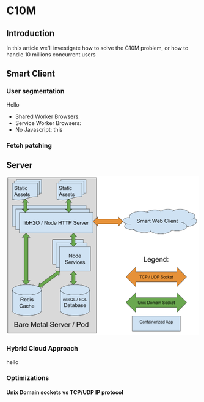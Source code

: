 # C10M
## Introduction
In this article we'll investigate how to solve the C10M problem, or how to handle 10 millions concurrent users
## Smart Client
### User segmentation
Hello

 - Shared Worker Browsers: 
 - Service Worker Browsers:
 - No Javascript:
 this

### Fetch patching
## Server
![Server Layout](https://raw.githubusercontent.com/alberto-esposito/C10M/master/assets/server.svg)
### Hybrid Cloud Approach
hello
### Optimizations
#### Unix Domain sockets vs TCP/UDP IP protocol
<!--stackedit_data:
eyJoaXN0b3J5IjpbMTc0NzMyMDMxMiwtMjAyMzEzNTIyLC0xMD
c0NjU4MzU5LC00MzA3MTAwMDYsNTk2OTI0MzZdfQ==
-->